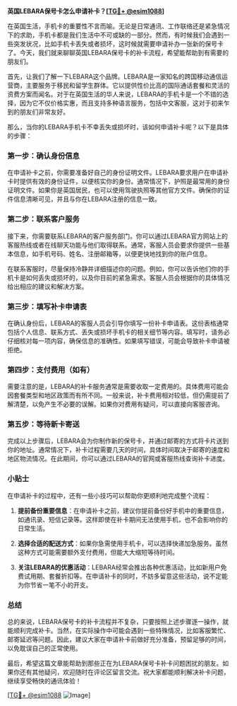 **英国LEBARA保号卡怎么申请补卡？[[TG💪+ @esim1088](https://t.me/s/esim1088)]**

在英国生活，手机卡的重要性不言而喻。无论是日常通讯、工作联络还是紧急情况下的求助，手机卡都是我们生活中不可或缺的一部分。然而，有时候我们会遇到一些突发状况，比如手机卡丢失或者损坏，这时候就需要申请补办一张新的保号卡了。今天，我们就来聊聊英国LEBARA保号卡的补卡流程，希望能帮助到有需要的朋友们。

首先，让我们了解一下LEBARA这个品牌。LEBARA是一家知名的跨国移动通信运营商，主要服务于移民和留学生群体。它以提供性价比高的国际通话套餐和灵活的资费方案而闻名。对于在英国生活的华人来说，LEBARA的手机卡是一个不错的选择，因为它不仅价格实惠，而且支持多种语言服务，包括中文客服，这对于初来乍到的朋友们非常友好。

那么，当你的LEBARA手机卡不幸丢失或损坏时，该如何申请补卡呢？以下是具体的步骤：

### 第一步：确认身份信息

在申请补卡之前，你需要准备好自己的身份证明文件。LEBARA要求用户在申请补卡时提供有效的身份证件，以便核实你的身份。通常情况下，护照是最常用的身份证明文件。如果你是英国居民，也可以使用驾驶执照等其他官方文件。确保你的证件信息清晰可见，并且与你在LEBARA注册的信息一致。

### 第二步：联系客户服务

接下来，你需要联系LEBARA的客户服务部门。你可以通过LEBARA官方网站上的客服热线或者在线聊天功能与他们取得联系。通常，客服人员会要求你提供一些基本信息，如手机号码、姓名、注册邮箱等，以便更快地找到你的账户信息。

在联系客服时，尽量保持冷静并详细描述你的问题。例如，你可以告诉他们你的手机卡是如何丢失或损坏的，以及你目前的紧急需求。客服人员会根据你的具体情况给出相应的建议和解决方案。

### 第三步：填写补卡申请表

在确认身份后，LEBARA的客服人员会引导你填写一份补卡申请表。这份表格通常包括个人信息、联系方式、丢失或损坏手机卡的相关细节等内容。填写时，请务必仔细核对每一项内容，确保信息的准确性。如果填写错误，可能会导致补卡申请被拒绝。

### 第四步：支付费用（如有）

需要注意的是，LEBARA的补卡服务通常是需要收取一定费用的。具体费用可能会因套餐类型和地区政策而有所不同。一般来说，补卡费用相对较低，但仍需提前了解清楚，以免产生不必要的误解。如果你对费用有疑问，可以直接向客服咨询。

### 第五步：等待新卡寄送

完成以上步骤后，LEBARA会为你制作新的保号卡，并通过邮寄的方式将卡片送到你的地址。通常情况下，补卡过程需要几天的时间，具体时间取决于邮寄的速度和地区物流情况。在此期间，你可以通过LEBARA的官网或客服热线查询补卡进度。

### 小贴士

在申请补卡的过程中，还有一些小技巧可以帮助你更顺利地完成整个流程：

1. **提前备份重要信息**：在申请补卡之前，建议你提前备份好手机中的重要信息，如通讯录、短信记录等。这样即使在补卡期间无法使用手机，也不会影响你的日常生活。

2. **选择合适的配送方式**：如果你急需使用手机卡，可以选择快递加急服务。虽然这种方式可能需要额外支付费用，但能大大缩短等待时间。

3. **关注LEBARA的优惠活动**：LEBARA经常会推出各种优惠活动，比如新用户免费试用期、套餐折扣等。在申请补卡的同时，不妨多留意这些活动，说不定能为你节省一笔不小的开支。

### 总结

总的来说，LEBARA保号卡的补卡流程并不复杂，只要按照上述步骤逐一操作，就能顺利完成补卡。当然，在实际操作中可能会遇到一些特殊情况，比如客服繁忙、邮寄延迟等问题。因此，建议大家在申请补卡前做好充分准备，预留足够的时间，以免耽误自己的正常使用。

最后，希望这篇文章能帮助到那些正在为LEBARA保号卡补卡问题困扰的朋友。如果你还有其他疑问，欢迎随时在评论区留言交流。祝大家都能顺利解决补卡问题，继续享受畅快的通讯体验！

[[TG💪+ @esim1088](https://t.me/s/esim1088) ![Image](https://i.postimg.cc/4NQfJmqS/Snipaste-2025-05-13-00-14-12.png)]